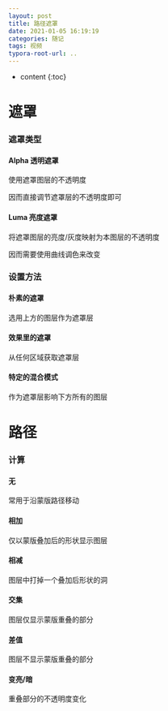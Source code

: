 ```yaml
---
layout: post
title: 路径遮罩
date: 2021-01-05 16:19:19
categories: 随记
tags: 视频
typora-root-url: ..
---
```


* content
{:toc}
# 遮罩

### 遮罩类型

#### Alpha 透明遮罩

使用遮罩图层的不透明度

因而直接调节遮罩层的不透明度即可

#### Luma 亮度遮罩

将遮罩图层的亮度/灰度映射为本图层的不透明度

因而需要使用曲线调色来改变

<!-- more -->

### 设置方法

#### 朴素的遮罩

选用上方的图层作为遮罩层

#### 效果里的遮罩

从任何区域获取遮罩层

#### 特定的混合模式

作为遮罩层影响下方所有的图层



# 路径

### 计算

#### 无

常用于沿蒙版路径移动

#### 相加

仅以蒙版叠加后的形状显示图层

#### 相减

图层中打掉一个叠加后形状的洞

#### 交集

图层仅显示蒙版重叠的部分

#### 差值

图层不显示蒙版重叠的部分

#### 变亮/暗

重叠部分的不透明度变化